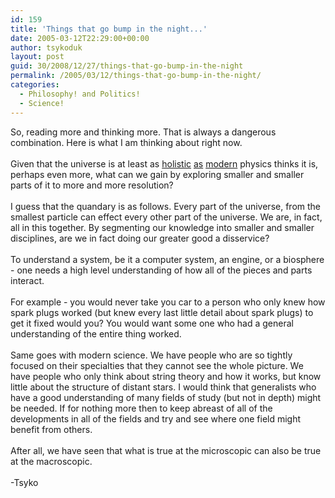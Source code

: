```yaml
---
id: 159
title: 'Things that go bump in the night...'
date: 2005-03-12T22:29:00+00:00
author: tsykoduk
layout: post
guid: 30/2008/12/27/things-that-go-bump-in-the-night
permalink: /2005/03/12/things-that-go-bump-in-the-night/
categories:
  - Philosophy! and Politics!
  - Science!
---
```

<p>So, reading more and thinking more. That is always a dangerous combination. Here is what I am thinking about right now.<br /><br />Given that the universe is at least as <a href="http://www.encyclopedia.com/html/M/Machspri.asp">holistic</a> <a href="http://arxiv.org/PS_cache/physics/pdf/0112/0112094.pdf">as</a> <a href="http://citebase.eprints.org/cgi-bin/citations?id=oai:arXiv.org:gr-qc/9812003">modern</a> physics thinks it is, perhaps even more, what can we gain by exploring smaller and smaller parts of it to more and more resolution?<br /><br />I guess that the quandary is as follows. Every part of the universe, from the smallest particle can effect every other part of the universe. We are, in fact, all in this together. By segmenting our knowledge into smaller and smaller disciplines, are we in fact doing our greater good a disservice?<br /><br />To understand a system, be it a computer system, an engine, or a biosphere - one needs a high level understanding of how all of the pieces and parts interact.<br /><br />For example - you would never take you car to a person who only knew how spark plugs worked (but knew every last little detail about spark plugs) to get it fixed would you? You would want some one who had a general understanding of the entire thing worked.<br /><br />Same goes with modern science. We have people who are so tightly focused on their specialties that they cannot see the whole picture. We have people who only think about string theory and how it works, but know little about the structure of distant stars. I would think that generalists who have a good understanding of many fields of study (but not in depth) might be needed. If for nothing more then to keep abreast of all of the developments in all of the fields and try and see where one field might benefit from others.<br /><br />After all, we have seen that what is true at the microscopic can also be true at the macroscopic.<br /><br />-Tsyko</p>